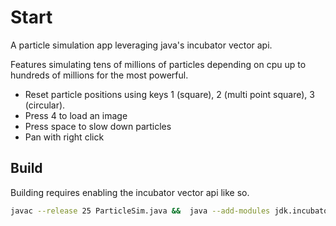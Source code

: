 # Start

A particle simulation app leveraging java's incubator vector api. 

Features simulating tens of millions of particles depending on cpu up to hundreds of millions for the most powerful.

* Reset particle positions using keys 1 (square), 2 (multi point square), 3 (circular).
* Press 4 to load an image 
* Press space to slow down particles
* Pan with right click

## Build

Building requires enabling the incubator vector api like so.

```sh
javac --release 25 ParticleSim.java &&  java --add-modules jdk.incubator.vector --enable-preview ParticleSim  
```

